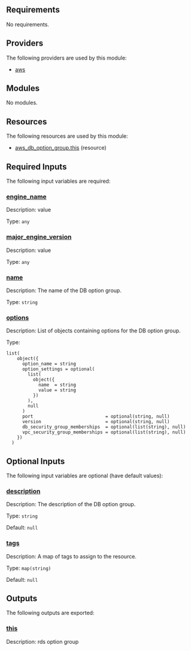 <!-- BEGIN_TF_DOCS -->
## Requirements

No requirements.

## Providers

The following providers are used by this module:

- <a name="provider_aws"></a> [aws](#provider\_aws)

## Modules

No modules.

## Resources

The following resources are used by this module:

- [aws_db_option_group.this](https://registry.terraform.io/providers/hashicorp/aws/latest/docs/resources/db_option_group) (resource)

## Required Inputs

The following input variables are required:

### <a name="input_engine_name"></a> [engine\_name](#input\_engine\_name)

Description: value

Type: `any`

### <a name="input_major_engine_version"></a> [major\_engine\_version](#input\_major\_engine\_version)

Description: value

Type: `any`

### <a name="input_name"></a> [name](#input\_name)

Description: The name of the DB option group.

Type: `string`

### <a name="input_options"></a> [options](#input\_options)

Description: List of objects containing options for the DB option group.

Type:

```hcl
list(
    object({
      option_name = string
      option_settings = optional(
        list(
          object({
            name  = string
            value = string
          })
        ),
        null
      )
      port                           = optional(string, null)
      version                        = optional(string, null)
      db_security_group_memberships  = optional(list(string), null)
      vpc_security_group_memberships = optional(list(string), null)
    })
  )
```

## Optional Inputs

The following input variables are optional (have default values):

### <a name="input_description"></a> [description](#input\_description)

Description: The description of the DB option group.

Type: `string`

Default: `null`

### <a name="input_tags"></a> [tags](#input\_tags)

Description: A map of tags to assign to the resource.

Type: `map(string)`

Default: `null`

## Outputs

The following outputs are exported:

### <a name="output_this"></a> [this](#output\_this)

Description: rds option group
<!-- END_TF_DOCS -->